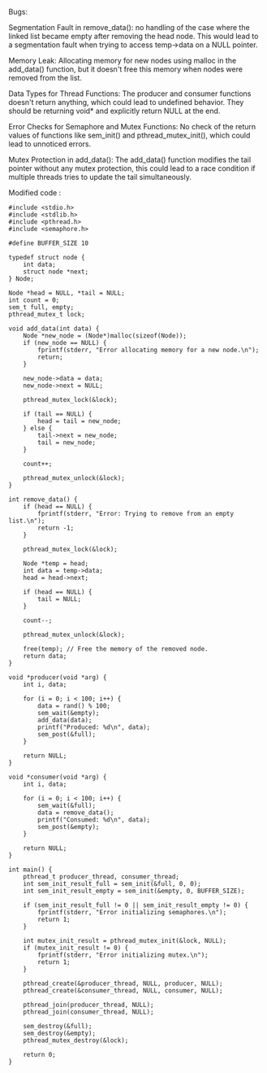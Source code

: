 Bugs:

Segmentation Fault in remove_data(): no handling of the case where the linked list became empty after removing the head node. This would lead to a segmentation fault when trying to access temp->data on a NULL pointer.

Memory Leak: Allocating memory for new nodes using malloc in the add_data() function, but it doesn't free this memory when nodes were removed from the list.

Data Types for Thread Functions: The producer and consumer functions doesn't return anything, which could lead to undefined behavior. They should be returning void* and explicitly return NULL at the end.

Error Checks for Semaphore and Mutex Functions: No check of the return values of functions like sem_init() and pthread_mutex_init(), which could lead to unnoticed errors.

Mutex Protection in add_data(): The add_data() function modifies the tail pointer without any mutex protection, this could lead to a race condition if multiple threads tries to update the tail simultaneously.


Modified code :

```
#include <stdio.h>
#include <stdlib.h>
#include <pthread.h>
#include <semaphore.h>

#define BUFFER_SIZE 10

typedef struct node {
    int data;
    struct node *next;
} Node;

Node *head = NULL, *tail = NULL;
int count = 0;
sem_t full, empty;
pthread_mutex_t lock;

void add_data(int data) {
    Node *new_node = (Node*)malloc(sizeof(Node));
    if (new_node == NULL) {
        fprintf(stderr, "Error allocating memory for a new node.\n");
        return;
    }
    
    new_node->data = data;
    new_node->next = NULL;
    
    pthread_mutex_lock(&lock);
    
    if (tail == NULL) {
        head = tail = new_node;
    } else {
        tail->next = new_node;
        tail = new_node;
    }
    
    count++;
    
    pthread_mutex_unlock(&lock);
}

int remove_data() {
    if (head == NULL) {
        fprintf(stderr, "Error: Trying to remove from an empty list.\n");
        return -1;
    }
    
    pthread_mutex_lock(&lock);
    
    Node *temp = head;
    int data = temp->data;
    head = head->next;
    
    if (head == NULL) {
        tail = NULL;
    }
    
    count--;
    
    pthread_mutex_unlock(&lock);
    
    free(temp); // Free the memory of the removed node.
    return data;
}

void *producer(void *arg) {
    int i, data;
    
    for (i = 0; i < 100; i++) {
        data = rand() % 100;
        sem_wait(&empty);
        add_data(data);
        printf("Produced: %d\n", data);
        sem_post(&full);
    }
    
    return NULL;
}

void *consumer(void *arg) {
    int i, data;
    
    for (i = 0; i < 100; i++) {
        sem_wait(&full);
        data = remove_data();
        printf("Consumed: %d\n", data);
        sem_post(&empty);
    }
    
    return NULL;
}

int main() {
    pthread_t producer_thread, consumer_thread;
    int sem_init_result_full = sem_init(&full, 0, 0);
    int sem_init_result_empty = sem_init(&empty, 0, BUFFER_SIZE);

    if (sem_init_result_full != 0 || sem_init_result_empty != 0) {
        fprintf(stderr, "Error initializing semaphores.\n");
        return 1;
    }

    int mutex_init_result = pthread_mutex_init(&lock, NULL);
    if (mutex_init_result != 0) {
        fprintf(stderr, "Error initializing mutex.\n");
        return 1;
    }
    
    pthread_create(&producer_thread, NULL, producer, NULL);
    pthread_create(&consumer_thread, NULL, consumer, NULL);
    
    pthread_join(producer_thread, NULL);
    pthread_join(consumer_thread, NULL);
    
    sem_destroy(&full);
    sem_destroy(&empty);
    pthread_mutex_destroy(&lock);
    
    return 0;
}